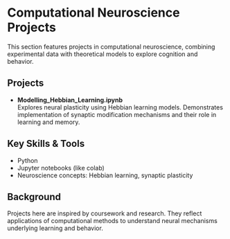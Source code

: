 # Computational Neuroscience Projects

This section features projects in computational neuroscience, combining experimental data with theoretical models to explore cognition and behavior.

## Projects

- **Modelling_Hebbian_Learning.ipynb**  
  Explores neural plasticity using Hebbian learning models. Demonstrates implementation of synaptic modification mechanisms and their role in learning and memory.

## Key Skills & Tools
- Python
- Jupyter notebooks (like colab)
- Neuroscience concepts: Hebbian learning, synaptic plasticity

## Background
Projects here are inspired by coursework and research. They reflect applications of computational methods to understand neural mechanisms underlying learning and behavior.


